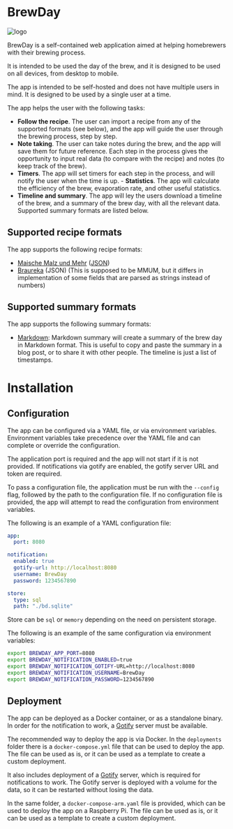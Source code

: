 # BrewDay

![logo](https://github.com/juan-castrillon/brewday/assets/64461123/e731b058-5592-46b5-ac2a-6cd0d6416127)



BrewDay is a self-contained web application aimed at helping homebrewers with their brewing process. 

It is intended to be used the day of the brew, and it is designed to be used on all devices, from desktop to mobile.

The app is intended to be self-hosted and does not have multiple users in mind. It is designed to be used by a single user at a time.

The app helps the user with the following tasks:

- **Follow the recipe**. The user can import a recipe from any of the supported formats (see below), and the app will guide the user through the brewing process, step by step. 
- **Note taking**. The user can take notes during the brew, and the app will save them for future reference. Each step in the process gives the opportunity to input real data (to compare with the recipe) and notes (to keep track of the brew).
- **Timers**. The app will set timers for each step in the process, and will notify the user when the time is up. - **Statistics**. The app will calculate the efficiency of the brew, evaporation rate, and other useful statistics.
- **Timeline and summary**. The app will ley the users download a timeline of the brew, and a summary of the brew day, with all the relevant data. Supported summary formats are listed below.

## Supported recipe formats

The app supports the following recipe formats:
- [Maische Malz und Mehr](https://www.maischemalzundmehr.de/index.php?inhaltmitte=lr) ([JSON](https://www.maischemalzundmehr.de/rezept.json.txt))
- [Braureka](https://braureka.de/) (JSON) (This is supposed to be MMUM, but it differs in implementation of some fields that are parsed as strings instead of numbers)


## Supported summary formats

The app supports the following summary formats:
- [Markdown](https://www.markdownguide.org/basic-syntax/): Markdown summary will create a summary of the brew day in Markdown format. This is useful to copy and paste the summary in a blog post, or to share it with other people. The timeline is just a list of timestamps. 


# Installation

## Configuration

The app can be configured via a YAML file, or via environment variables. Environment variables take precedence over the YAML file and can complete or override the configuration.

The application port is required and the app will not start if it is not provided. If notifications via gotify are enabled, the gotify server URL and token are required.

To pass a configuration file, the application must be run with the `--config` flag, followed by the path to the configuration file. If no configuration file is provided, the app will attempt to read the configuration from environment variables.


The following is an example of a YAML configuration file:

```yaml
app:
  port: 8080

notification:
  enabled: true
  gotify-url: http://localhost:8080
  username: BrewDay
  password: 1234567890

store:
  type: sql
  path: "./bd.sqlite"
```

Store can be `sql` or `memory` depending on the need on persistent storage.

The following is an example of the same configuration via environment variables:

```bash
export BREWDAY_APP_PORT=8080
export BREWDAY_NOTIFICATION_ENABLED=true
export BREWDAY_NOTIFICATION_GOTIFY-URL=http://localhost:8080
export BREWDAY_NOTIFICATION_USERNAME=BrewDay
export BREWDAY_NOTIFICATION_PASSWORD=1234567890
```


## Deployment

The app can be deployed as a Docker container, or as a standalone binary. In order for the notification to work, a [Gotify](https://gotify.net/) server must be available.

The recommended way to deploy the app is via Docker. In the `deployments` folder there is a `docker-compose.yml` file that can be used to deploy the app. The file can be used as is, or it can be used as a template to create a custom deployment.

It also includes deployment of a [Gotify](https://gotify.net/) server, which is required for notifications to work. The Gotify server is deployed with a volume for the data, so it can be restarted without losing the data.

In the same folder, a `docker-compose-arm.yaml` file is provided, which can be used to deploy the app on a Raspberry Pi. The file can be used as is, or it can be used as a template to create a custom deployment.